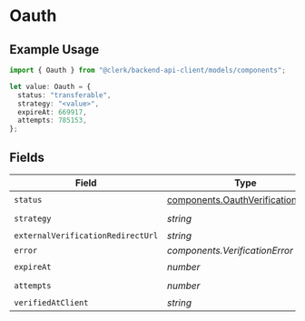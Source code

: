 # Oauth

## Example Usage

```typescript
import { Oauth } from "@clerk/backend-api-client/models/components";

let value: Oauth = {
  status: "transferable",
  strategy: "<value>",
  expireAt: 669917,
  attempts: 785153,
};
```

## Fields

| Field                                                                                    | Type                                                                                     | Required                                                                                 | Description                                                                              |
| ---------------------------------------------------------------------------------------- | ---------------------------------------------------------------------------------------- | ---------------------------------------------------------------------------------------- | ---------------------------------------------------------------------------------------- |
| `status`                                                                                 | [components.OauthVerificationStatus](../../models/components/oauthverificationstatus.md) | :heavy_check_mark:                                                                       | N/A                                                                                      |
| `strategy`                                                                               | *string*                                                                                 | :heavy_check_mark:                                                                       | N/A                                                                                      |
| `externalVerificationRedirectUrl`                                                        | *string*                                                                                 | :heavy_minus_sign:                                                                       | N/A                                                                                      |
| `error`                                                                                  | *components.VerificationError*                                                           | :heavy_minus_sign:                                                                       | N/A                                                                                      |
| `expireAt`                                                                               | *number*                                                                                 | :heavy_check_mark:                                                                       | N/A                                                                                      |
| `attempts`                                                                               | *number*                                                                                 | :heavy_check_mark:                                                                       | N/A                                                                                      |
| `verifiedAtClient`                                                                       | *string*                                                                                 | :heavy_minus_sign:                                                                       | N/A                                                                                      |